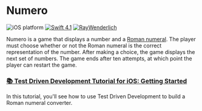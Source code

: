 # Numero

![iOS platform](https://img.shields.io/badge/platform-iOS-lightgrey.svg)
[![Swift 4.1](http://img.shields.io/badge/swift-4.1-brightgreen.svg)](https://swift.org)
[![RayWenderlich](https://img.shields.io/badge/source-RayWenderlich.com-brightgreen.svg)](https://raywenderlich.com)

Numero is a game that displays a number and a [Roman numeral](https://en.wikipedia.org/wiki/Roman_numerals). The player must choose whether or not the Roman numeral is the correct representation of the number. After making a choice, the game displays the next set of numbers. The game ends after ten attempts, at which point the player can restart the game.

### [📚 Test Driven Development Tutorial for iOS: Getting Started](https://www.raywenderlich.com/5522-test-driven-development-tutorial-for-ios-getting-started)

In this tutorial, you'll see how to use Test Driven Development to build a Roman numeral converter.
